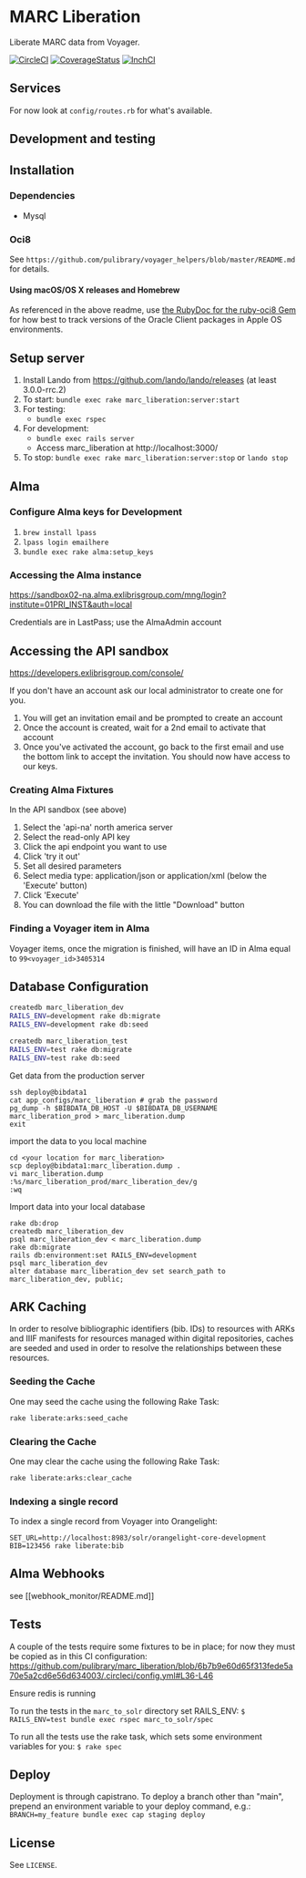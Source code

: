 # MARC Liberation

Liberate MARC data from Voyager.

[![CircleCI](https://circleci.com/gh/pulibrary/marc_liberation.svg?style=svg)](https://circleci.com/gh/pulibrary/marc_liberation)
[![CoverageStatus](https://coveralls.io/repos/github/pulibrary/marc_liberation/badge.svg?branch=main)](https://coveralls.io/github/pulibrary/marc_liberation?branch=main)
[![InchCI](https://inch-ci.org/github/pulibrary/marc_liberation.svg?branch=main)](https://inch-ci.org/github/pulibrary/marc_liberation)

## Services

For now look at `config/routes.rb` for what's available.

## Development and testing

## Installation

### Dependencies
  * Mysql

### Oci8

See `https://github.com/pulibrary/voyager_helpers/blob/master/README.md` for details.

#### Using macOS/OS X releases and Homebrew

As referenced in the above readme, use [the RubyDoc for the ruby-oci8 Gem](http://www.rubydoc.info/github/kubo/ruby-oci8/file/docs/install-on-osx.md#Install_Oracle_Instant_Client_Packages) for how best to track versions of the Oracle Client packages in Apple OS environments.

## Setup server
1. Install Lando from https://github.com/lando/lando/releases (at least 3.0.0-rrc.2)
1. To start: `bundle exec rake marc_liberation:server:start`
1. For testing:
   - `bundle exec rspec`
1. For development:
   - `bundle exec rails server`
   - Access marc_liberation at http://localhost:3000/
1. To stop: `bundle exec rake marc_liberation:server:stop` or `lando stop`

## Alma

### Configure Alma keys for Development

1. `brew install lpass`
2. `lpass login emailhere`
3. `bundle exec rake alma:setup_keys`

### Accessing the Alma instance

https://sandbox02-na.alma.exlibrisgroup.com/mng/login?institute=01PRI_INST&auth=local

Credentials are in LastPass; use the AlmaAdmin account

## Accessing the API sandbox

https://developers.exlibrisgroup.com/console/

If you don't have an account ask our local administrator to create one for you.

1. You will get an invitation email and be prompted to create an account
1. Once the account is created, wait for a 2nd email to activate that account
1. Once you've activated the account, go back to the first email and use the
   bottom link to accept the invitation. You should now have access to our keys.

### Creating Alma Fixtures

In the API sandbox (see above)

1. Select the 'api-na' north america server
1. Select the read-only API key
1. Click the api endpoint you want to use
1. Click 'try it out'
1. Set all desired parameters
1. Select media type: application/json or application/xml (below the 'Execute'
   button)
1. Click 'Execute'
1. You can download the file with the little "Download" button

### Finding a Voyager item in Alma

Voyager items, once the migration is finished, will have an ID in Alma equal to
`99<voyager_id>3405314`

## Database Configuration

```bash
createdb marc_liberation_dev
RAILS_ENV=development rake db:migrate
RAILS_ENV=development rake db:seed

createdb marc_liberation_test
RAILS_ENV=test rake db:migrate
RAILS_ENV=test rake db:seed
```

Get data from the production server
```
ssh deploy@bibdata1
cat app_configs/marc_liberation # grab the password
pg_dump -h $BIBDATA_DB_HOST -U $BIBDATA_DB_USERNAME marc_liberation_prod > marc_liberation.dump
exit
```
import the data to you local machine
```
cd <your location for marc_liberation>
scp deploy@bibdata1:marc_liberation.dump .
vi marc_liberation.dump
:%s/marc_liberation_prod/marc_liberation_dev/g
:wq
```
Import data into your local database
```
rake db:drop
createdb marc_liberation_dev
psql marc_liberation_dev < marc_liberation.dump
rake db:migrate
rails db:environment:set RAILS_ENV=development
psql marc_liberation_dev
alter database marc_liberation_dev set search_path to marc_liberation_dev, public;
```

## ARK Caching

In order to resolve bibliographic identifiers (bib. IDs) to resources with ARKs and IIIF manifests for resources managed within digital repositories, caches are seeded and used in order to resolve the relationships between these resources.

### Seeding the Cache

One may seed the cache using the following Rake Task:
```bash
rake liberate:arks:seed_cache
```

### Clearing the Cache

One may clear the cache using the following Rake Task:
```bash
rake liberate:arks:clear_cache
```

### Indexing a single record

To index a single record from Voyager into Orangelight:

```
SET_URL=http://localhost:8983/solr/orangelight-core-development BIB=123456 rake liberate:bib
```

## Alma Webhooks
see [[webhook_monitor/README.md]]

## Tests

A couple of the tests require some fixtures to be in place; for now they must be copied as in this CI configuration: https://github.com/pulibrary/marc_liberation/blob/6b7b9e60d65f313fede5a70e5a2cd6e56d634003/.circleci/config.yml#L36-L46

Ensure redis is running

To run the tests in the `marc_to_solr` directory set RAILS_ENV:
`$ RAILS_ENV=test bundle exec rspec marc_to_solr/spec`

To run all the tests use the rake task, which sets some environment variables for you:
`$ rake spec`

## Deploy
Deployment is through capistrano. To deploy a branch other than "main", prepend an environment variable to your deploy command, e.g.:
`BRANCH=my_feature bundle exec cap staging deploy`

## License

See `LICENSE`.
